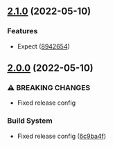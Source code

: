 ## [2.1.0](https://github.com/unlight/mocha-jested/compare/v2.0.0...v2.1.0) (2022-05-10)


### Features

* Expect ([8942654](https://github.com/unlight/mocha-jested/commit/8942654af9ed27a42da96893e68be7efb7697567))

## [2.0.0](https://github.com/unlight/mocha-jested/compare/v1.0.0...v2.0.0) (2022-05-10)


### ⚠ BREAKING CHANGES

* Fixed release config

### Build System

* Fixed release config ([6c9ba4f](https://github.com/unlight/mocha-jested/commit/6c9ba4f5c3b8a465eb59effebfa5fc02e3485a63))

